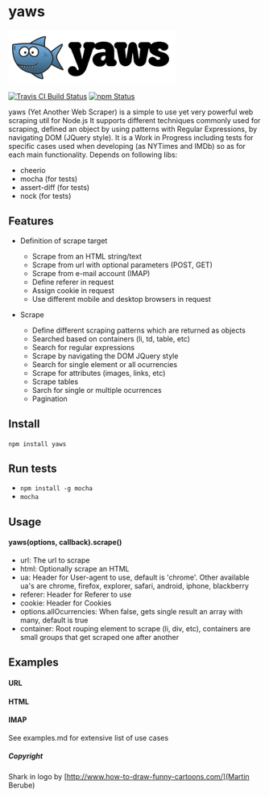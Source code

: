 yaws
===========

![yaws logo](https://raw.githubusercontent.com/ivansabik/yaws/master/doc/yaws.png)

[![Travis CI Build Status](https://travis-ci.org/ivansabik/yaws.svg)](https://travis-ci.org/ivansabik/yaws)
[![npm Status](https://img.shields.io/npm/v/yaws.svg)](http://libraries.io/npm/yaws)

yaws (Yet Another Web Scraper) is a simple to use yet very powerful web scraping util for Node.js
It supports different techniques commonly used for scraping, defined an object by using patterns with Regular Expressions, by navigating DOM (JQuery style).
It is a Work in Progress including tests for specific cases used when developing (as NYTimes and IMDb) so as for each main functionality.
Depends on following libs:

- cheerio
- mocha (for tests)
- assert-diff (for tests)
- nock (for tests)

## Features

- Definition of scrape target
    - Scrape from an HTML string/text
    - Scrape from url with optional parameters (POST, GET)
    - Scrape from e-mail account (IMAP)
    - Define referer in request
    - Assign cookie in request
    - Use different mobile and desktop browsers in request
    
- Scrape
    - Define different scraping patterns which are returned as objects
    - Searched based on containers (li, td, table, etc)
    - Search for regular expressions
    - Scrape by navigating the DOM JQuery style
    - Search for single element or all ocurrencies
    - Scrape for attributes (images, links, etc)
    - Scrape tables
    - Sarch for single or multiple ocurrences
    - Pagination

## Install

`npm install yaws`

## Run tests

 - `npm install -g mocha`
 - `mocha`

## Usage

#### yaws(options, callback).scrape()

 - url: The url to scrape
 - html: Optionally scrape an HTML
 - ua: Header for User-agent to use, default is 'chrome'. Other available ua's are chrome, firefox, explorer, safari, android, iphone, blackberry
 - referer: Header for Referer to use
 - cookie: Header for Cookies
 - options.allOcurrencies: When false, gets single result an array with many, default is true
 - container: Root rouping element to scrape (li, div, etc), containers are small groups that get scraped one after another

## Examples

#### URL

#### HTML

#### IMAP

See examples.md for extensive list of use cases

##### Copyright

Shark in logo by [http://www.how-to-draw-funny-cartoons.com/](Martin Berube)
